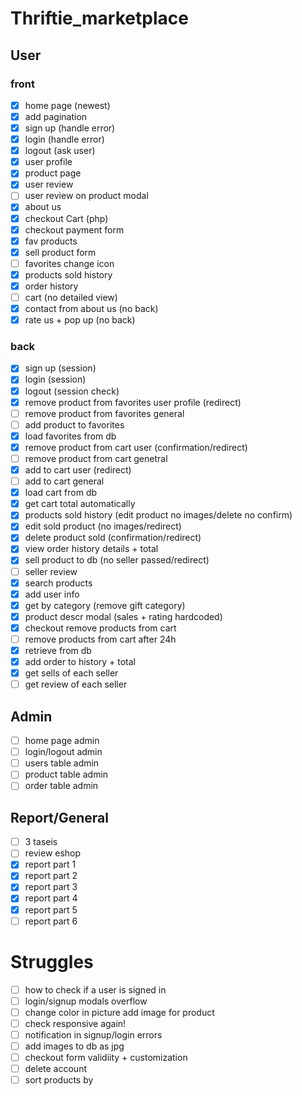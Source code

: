 # Thriftie_marketplace

## User
### front
- [x] home page (newest)
- [x] add pagination
- [x] sign up (handle error)
- [x] login (handle error)
- [x] logout (ask user)
- [x] user profile
- [x] product page
- [x] user review
- [ ] user review on product modal
- [x] about us
- [x] checkout Cart (php)
- [x] checkout payment form
- [x] fav products
- [x] sell product form
- [ ] favorites change icon
- [x] products sold history
- [x] order history
- [ ] cart (no detailed view)
- [x] contact from about us (no back)
- [x] rate us + pop up (no back)

### back
- [x] sign up (session)
- [x] login (session)
- [x] logout (session check)
- [x] remove product from favorites user profile (redirect)
- [ ] remove product from favorites general 
- [ ] add product to favorites
- [x] load favorites from db
- [x] remove product from cart user (confirmation/redirect)
- [ ] remove product from cart genetral
- [x] add to cart user (redirect)
- [ ] add to cart general
- [x] load cart from db
- [x] get cart total automatically
- [x] products sold history (edit product no images/delete no confirm)
- [x] edit sold product (no images/redirect)
- [x] delete product sold (confirmation/redirect)
- [x] view order history details + total
- [x] sell product to db (no seller passed/redirect)
- [ ] seller review
- [x] search products
- [x] add user info
- [x] get by category (remove gift category)
- [x] product descr modal (sales + rating hardcoded)
- [x] checkout remove products from cart
- [ ] remove products from cart after 24h
- [x] retrieve from db
- [x] add order to history + total
- [x] get sells of each seller
- [ ] get review of each seller

## Admin
- [ ] home page admin
- [ ] login/logout admin
- [ ] users table admin
- [ ] product table admin
- [ ] order table admin

## Report/General
- [ ] 3 taseis
- [ ] review eshop
- [x] report part 1
- [x] report part 2
- [x] report part 3
- [x] report part 4
- [x] report part 5
- [ ] report part 6

# Struggles
- [ ] how to check if a user is signed in
- [ ] login/signup modals overflow
- [ ] change color in picture add image for product
- [ ] check responsive again!
- [ ] notification in signup/login errors
- [ ] add images to db as jpg
- [ ] checkout form validiity + customization
- [ ] delete account
- [ ] sort products by
